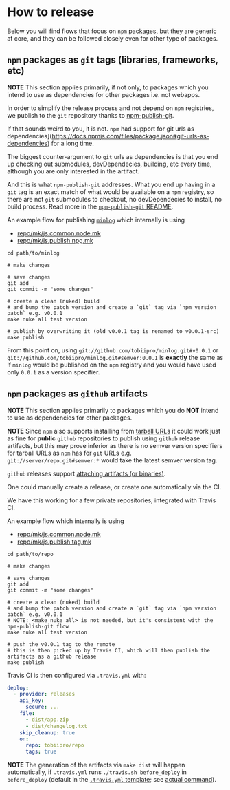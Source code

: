 # How to release

Below you will find flows that focus on `npm` packages, but they are generic at core,
and they can be followed closely even for other type of packages.


## `npm` packages as `git` tags (libraries, frameworks, etc)

**NOTE** This section applies primarily, if not only, to packages which you intend to use
as dependencies for other packages i.e. not webapps.

In order to simplify the release process and not depend on `npm` registries,
we publish to the `git` repository thanks to [npm-publish-git](https://github.com/andreineculau/npm-publish-git).

If that sounds weird to you, it is not. `npm` had support for
git urls as dependencies](https://docs.npmjs.com/files/package.json#git-urls-as-dependencies)
for a long time.

The biggest counter-argument to `git` urls as dependencies is that
you end up checking out submodules, devDependecies, building, etc every time,
although you are only interested in the artifact.

And this is what `npm-publish-git` addresses.
What you end up having in a `git` tag is an exact match of what would be available on a `npm` registry,
so there are not `git` submodules to checkout, no devDependecies to install, no build process.
Read more in the [`npm-publish-git` README](https://github.com/andreineculau/npm-publish-git/blob/master/README.md).

An example flow for publishing [`minlog`](https://github.com/tobiipro/minlog)
which internally is using

* [repo/mk/js.common.node.mk](repo/mk/js.common.node.mk)
* [repo/mk/js.publish.npg.mk](repo/mk/js.publish.npg.mk)

```
cd path/to/minlog

# make changes

# save changes
git add
git commit -m "some changes"

# create a clean (nuked) build
# and bump the patch version and create a `git` tag via `npm version patch` e.g. v0.0.1
make nuke all test version

# publish by overwriting it (old v0.0.1 tag is renamed to v0.0.1-src)
make publish
```

From this point on, using `git://github.com/tobiipro/minlog.git#v0.0.1`
or `git://github.com/tobiipro/minlog.git#semver:0.0.1` is **exactly** the same
as if `minlog` would be published on the `npm` registry
and you would have used only `0.0.1` as a version specifier.


## `npm` packages as `github` artifacts

**NOTE** This section applies primarily to packages which you do **NOT** intend to use
as dependencies for other packages.

**NOTE** Since `npm` also supports installing from
[tarball URLs](https://docs.npmjs.com/files/package.json#urls-as-dependencies) it could work just as
fine for **public** `github` repositories to publish using `github` release artifacts,
but this may prove inferior as there is no semver version specifiers for tarball URLs as `npm` has for `git` URLs
e.g. `git://server/repo.git#semver:*` would take the latest semver version tag.

`github` releases support [attaching artifacts (or binaries)](https://help.github.com/articles/creating-releases/).

One could manually create a release, or create one automatically via the CI.

We have this working for a few private repositories, integrated with Travis CI.

An example flow which internally is using

* [repo/mk/js.common.node.mk](repo/mk/js.common.node.mk)
* [repo/mk/js.publish.tag.mk](repo/mk/js.publish.tag.mk)

```
cd path/to/repo

# make changes

# save changes
git add
git commit -m "some changes"

# create a clean (nuked) build
# and bump the patch version and create a `git` tag via `npm version patch` e.g. v0.0.1
# NOTE: <make nuke all> is not needed, but it's consistent with the npm-publish-git flow
make nuke all test version

# push the v0.0.1 tag to the remote
# this is then picked up by Travis CI, which will then publish the artifacts as a github release
make publish
```

Travis CI is then configured via `.travis.yml` with:

```yml
deploy:
  - provider: releases
    api_key:
      secure: ...
    file:
      - dist/app.zip
      - dist/changelog.txt
    skip_cleanup: true
    on:
      repo: tobiipro/repo
      tags: true
```

**NOTE** The generation of the artifacts via `make dist` will happen automatically,
if `.travis.yml` runs `./travis.sh before_deploy` in `before_deploy`
(default in the [`.travis.yml` template](../repo/dot.travis.yml); see [actual command](../repo/dot.travis.sh)).
